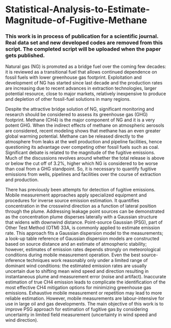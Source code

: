 # Statistical-Analysis-to-Estimate-Magnitude-of-Fugitive-Methane

### This work is in process of publication for a scientific journal. Real data set and new developed codes are removed from this script. The completed script will be uploaded when the paper gets published.

Natural gas (NG) is promoted as a bridge fuel over the coming few decades: it is reviewed as a transitional fuel that allows continued dependence on fossil fuels  with lower greenhouse gas footprint. Exploitation and development of NG has started since last decade and the production rates are increasing due to recent advances in extraction technologies, larger potential resource, close to major markets, relatively inexpensive to produce and depletion of other fossil-fuel solutions in many regions.

Despite the attractive bridge solution of NG, significant monitoring and research should be considered to assess its greenhouse gas (GHG) footprint. Methane (CH4) is the major component of NG and it is a very potent GHG. When the indirect effects of methane on atmospheric aerosols are considered, recent modeling shows that methane has an even greater global warming potential. Methane can be released directly to the atmosphere from leaks at the well production and pipeline facilities, hence questioning its advantage over competing other fossil fuels such as coal. Significant debate is related to the magnitude of the fugitive emissions. Much of the discussions revolves around whether the total release is above or below the cut off of 3.2\%, higher which NG is considered to be worse than coal from a GHG standpoint. So, it is necessary to quantify fugitive emissions from wells, pipelines and facilities over the course of extraction and production. 

There has previously been attempts for detection of fugitive emissions. Mobile measurement approaches apply specialized equipment and procedures for inverse source emission estimation. It quantifies concentration in the crosswind direction as a function of lateral position through the plume. Addressing leakage point sources can be demonstrated as the concentration plume disperses laterally with a Gaussian structure that widens with downwind distance. Point-source Gaussian (PSG), part of Other Test Method (OTM) 33A, is commonly applied to estimate emission rate. This approach  fits a Gaussian dispersion model to the measurements; a look-up table reference of Gaussian dispersion models are constructed based on source distance and an estimate of atmospheric stability; however, estimates of emission rates depends strongly on meteorological conditions during mobile measurement operation. Even the best source-inference techniques work reasonably only under a limited range of dominant wind conditions: the estimated emission rates are usually uncertain due to shifting mean wind speed and direction resulting in instantaneous plume and measurement error (noise and artifact). Inaccurate estimation of true CH4 emission leads to complicate the identification of the most effective CH4 mitigation options for minimizing greenhouse gas emissions. Exhaustive mobile measurement or repetition may lead to more reliable estimation. However, mobile measurements are labour-intensive for use in large oil and gas developments. The main objective of this work is to improve PSG approach for estimation of fugitive gas by considering uncertainty in limited field measurement (uncertainty in wind speed and wind direction).
